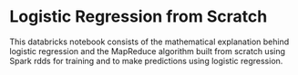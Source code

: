 # Logistic Regression from Scratch
This databricks notebook consists of the mathematical explanation behind logistic regression and the MapReduce algorithm built from scratch using Spark rdds for training and to make predictions using logistic regression.
